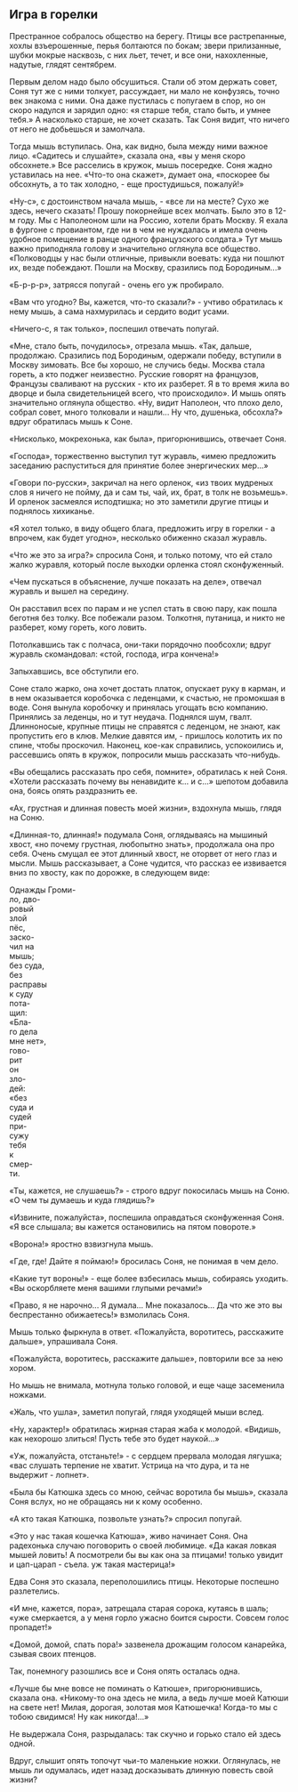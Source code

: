 ## Игра в горелки

Престранное собралось общество на берегу. Птицы все растрепанные, хохлы взъерошенные, перья болтаются по бокам; звери прилизанные, шубки мокрые насквозь, с них льет, течет, и все они, нахохленные, надутые, глядят сентябрем.

Первым делом надо было обсушиться. Стали об этом держать совет, Соня тут же с ними толкует, рассуждает, ни мало не конфузясь, точно век знакома с ними. Она даже пустилась с попугаем в спор, но он скоро надулся и зарядил одно: «я старше тебя, стало быть, и умнее тебя.» А насколько старше, не хочет сказать. Так Соня видит, что ничего от него не добьешься и замолчала.

Тогда мышь вступилась. Она, как видно, была между ними важное лицо. «Садитесь и слушайте», сказала она, «вы у меня скоро обсохнете.» Все расселись в кружок, мышь посередке. Соня жадно уставилась на нее. «Что-то она скажет», думает она, «поскорее бы обсохнуть, а то так холодно, - еще простудишься, пожалуй!»

«Ну-с», с достоинством начала мышь, - «все ли на месте? Сухо же здесь, нечего сказать! Прошу покорнейше всех молчать. Было это в 12-м году. Мы с Наполеоном шли на Россию, хотели брать Москву. Я ехала в фургоне с провиантом, где ни в чем не нуждалась и имела очень удобное помещение в ранце одного французского солдата.» Тут мышь важно приподняла голову и значительно оглянула все общество. «Полководцы у нас были отличные, привыкли воевать: куда ни пошлют их, везде побеждают. Пошли на Москву, сразились под Бородиным...»

«Б-р-р-р», затрясся попугай - очень его уж пробирало.

«Вам что угодно? Вы, кажется, что-то сказали?» - учтиво обратилась к нему мышь, а сама нахмурилась и сердито водит усами.

«Ничего-с, я так только», поспешил отвечать попугай.

«Мне, стало быть, почудилось», отрезала мышь. «Так, дальше, продолжаю. Сразились под Бородиным, одержали победу, вступили в Москву зимовать. Все бы хорошо, не случись беды. Москва стала гореть, а кто поджег неизвестно. Русские говорят на французов, Французы сваливают на русских - кто их разберет. Я в то время жила во дворце и была свидетельницей всего, что происходило». И мышь опять значительно оглянула общество. «Ну, видит Наполеон, что плохо дело, собрал совет, много толковали и нашли... Ну что, душенька, обсохла?» вдруг обратилась мышь к Соне.

«Нисколько, мокрехонька, как была», пригорюнившись, отвечает Соня.

«Господа», торжественно выступил тут журавль, «имею предложить заседанию распуститься для принятие более энергических мер...»

«Говори по-русски», закричал на него орленок, «из твоих мудреных слов я ничего не пойму, да и сам ты, чай, их, брат, в толк не возьмешь». И орленок засмеялся исподтишка; но это заметили другие птицы и поднялось хихиканье.

«Я хотел только, в виду общего блага, предложить игру в горелки - а впрочем, как будет угодно», несколько обиженно сказал журавль.

«Что же это за игра?» спросила Соня, и только потому, что ей стало жалко журавля, который после выходки орленка стоял сконфуженный.

«Чем пускаться в объяснение, лучше показать на деле», отвечал журавль и вышел на середину.

Он расставил всех по парам и не успел стать в свою пару, как пошла беготня без толку. Все побежали разом. Толкотня, путаница, и никто не разберет, кому гореть, кого ловить.

Потолкавшись так с полчаса, они-таки порядочно пообсохли; вдруг журавль скомандовал: «стой, господа, игра кончена!»

Запыхавшись, все обступили его.

Соне стало жарко, она хочет достать платок, опускает руку в карман, и в нем оказывается коробочка с леденцами, к счастью, не промокшая в воде. Соня вынула коробочку и принялась угощать всю компанию. Принялись за леденцы, но и тут неудача. Поднялся шум, гвалт. Длинноносые, крупные птицы не справятся с леденцом, не знают, как пропустить его в клюв. Мелкие давятся им, - пришлось колотить их по спине, чтобы проскочил. Наконец, кое-как справились, успокоились и, рассевшись опять в кружок, попросили мышь рассказать что-нибудь.

«Вы обещались рассказать про себя, помните», обратилась к ней Соня. «Хотели рассказать почему вы ненавидите к... и с...» шепотом добавила она, боясь опять раздразнить ее.

«Ах, грустная и длинная повесть моей жизни», вздохнула мышь, глядя на Соню.

«Длинная-то, длинная!» подумала Соня, оглядываясь на мышиный хвост, «но почему грустная, любопытно знать», продолжала она про себя. Очень смущал ее этот длинный хвост, не оторвет от него глаз и мысли. Мышь рассказывает, а Соне чудится, что рассказ ее извивается вниз по хвосту, как по дорожке, в следующем виде:

Однажды Громи-  
ло, дво-  
ровый  
злой  
пёс,  
заско-  
чил на  
мышь;  
без суда,  
без  
расправы  
к суду  
пота-  
щил:  
«Бла-  
го дела  
мне нет»,  
гово-  
рит  
он  
зло-  
дей:  
«без  
суда и  
судей  
при-  
сужу  
тебя  
к  
смер-  
ти.

«Ты, кажется, не слушаешь?» - строго вдруг покосилась мышь на Соню. «О чем ты думаешь и куда глядишь?»

«Извините, пожалуйста», поспешила оправдаться сконфуженная Соня. «Я все слышала; вы кажется остановились на пятом повороте.»

«Ворона!» яростно взвизгнула мышь.

«Где, где! Дайте я поймаю!» бросилась Соня, не понимая в чем дело.

«Какие тут вороны!» - еще более взбесилась мышь, собираясь уходить. «Вы оскорбляете меня вашими глупыми речами!»

«Право, я не нарочно... Я думала... Мне показалось... Да что же это вы беспрестанно обижаетесь!» взмолилась Соня.

Мышь только фыркнула в ответ. «Пожалуйста, воротитесь, расскажите дальше», упрашивала Соня.

«Пожалуйста, воротитесь, расскажите дальше», повторили все за нею хором.

Но мышь не внимала, мотнула только головой, и еще чаще засеменила ножками.

«Жаль, что ушла», заметил попугай, глядя уходящей мыши вслед.

«Ну, характер!» обратилась жирная старая жаба к молодой. «Видишь, как нехорошо злиться! Пусть тебе это будет наукой...»

«Уж, пожалуйста, отстаньте!» - с сердцем прервала молодая лягушка; «вас слушать терпение не хватит. Устрица на что дура, и та не выдержит - лопнет».

«Была бы Катюшка здесь со мною, сейчас воротила бы мышь», сказала Соня вслух, но не обращаясь ни к кому особенно.

«А кто такая Катюшка, позвольте узнать?» спросил попугай.

«Это у нас такая кошечка Катюша», живо начинает Соня. Она радехонька случаю поговорить о своей любимице. «Да какая ловкая мышей ловить! А посмотрели бы вы как она за птицами! только увидит и цап-царап - съела. уж такая мастерица!»

Едва Соня это сказала, переполошились птицы. Некоторые поспешно разлетелись.

«И мне, кажется, пора», затрещала старая сорока, кутаясь в шаль; «уже смеркается, а у меня горло ужасно боится сырости. Совсем голос пропадет!»

«Домой, домой, спать пора!» зазвенела дрожащим голосом канарейка, сзывая своих птенцов.

Так, понемногу разошлись все и Соня опять осталась одна.

«Лучше бы мне вовсе не поминать о Катюше», пригорюнившись, сказала она. «Никому-то она здесь не мила, а ведь лучше моей Катюши на свете нет! Милая, дорогая, золотая моя Катюшечка! Когда-то мы с тобою свидимся! Ну как никогда!...»

Не выдержала Соня, разрыдалась: так скучно и горько стало ей здесь одной.

Вдруг, слышит опять топочут чьи-то маленькие ножки. Оглянулась, не мышь ли одумалась, идет назад досказывать длинную повесть свой жизни?